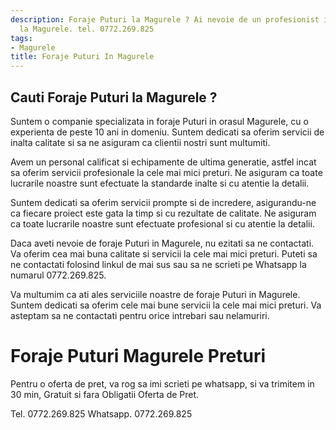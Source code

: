 ```yaml
---
description: Foraje Puturi la Magurele ? Ai nevoie de un profesionist in Foraje Puturi
  la Magurele. tel. 0772.269.825
tags:
- Magurele
title: Foraje Puturi In Magurele
---
```



## Cauti Foraje Puturi la Magurele ?

Suntem o companie specializata in foraje Puturi in orasul Magurele, cu o experienta de peste 10 ani in domeniu. Suntem dedicati sa oferim servicii de inalta calitate si sa ne asiguram ca clientii nostri sunt multumiti.

Avem un personal calificat si echipamente de ultima generatie, astfel incat sa oferim servicii profesionale la cele mai mici preturi. Ne asiguram ca toate lucrarile noastre sunt efectuate la standarde inalte si cu atentie la detalii.

Suntem dedicati sa oferim servicii prompte si de incredere, asigurandu-ne ca fiecare proiect este gata la timp si cu rezultate de calitate. Ne asiguram ca toate lucrarile noastre sunt efectuate profesional si cu atentie la detalii.

Daca aveti nevoie de foraje Puturi in Magurele, nu ezitati sa ne contactati. Va oferim cea mai buna calitate si servicii la cele mai mici preturi. Puteti sa ne contactati folosind linkul de mai sus sau sa ne scrieti pe Whatsapp la numarul 0772.269.825.

Va multumim ca ati ales serviciile noastre de foraje Puturi in Magurele. Suntem dedicati sa oferim cele mai bune servicii la cele mai mici preturi. Va asteptam sa ne contactati pentru orice intrebari sau nelamuriri.

# Foraje Puturi Magurele Preturi
Pentru o oferta de pret, va rog sa imi scrieti pe whatsapp, si va trimitem in 30 min, Gratuit si fara Obligatii Oferta de Pret.

Tel. 0772.269.825
Whatsapp. 0772.269.825